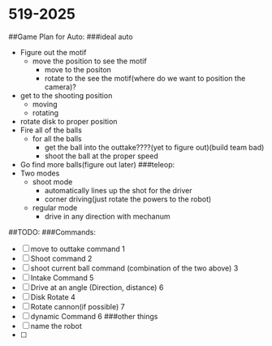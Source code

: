 # 519-2025

##Game Plan for Auto:
###ideal auto
- Figure out the motif
  - move the position to see the motif
    - move to the positon
    - rotate to the see the motif(where do we want to position the camera)?
- get to the shooting position
  - moving
  - rotating 
- rotate disk to proper position
- Fire all of the balls
  - for all the balls 
    - get the ball into the outtake????(yet to figure out)(build team bad)
    - shoot the ball at the proper speed
- Go find more balls(figure out later)
###teleop:
- Two modes
  - shoot mode
    - automatically lines up the shot for the driver
    - corner driving(just rotate the powers to the robot)
  - regular mode
    - drive in any direction with mechanum
  
##TODO:
###Commands:
- [ ] move to outtake command 1 
- [ ] Shoot command 2
- [ ] shoot current ball command (combination of the two above) 3
- [ ] Intake Command 5
- [ ] Drive at an angle (Direction, distance) 6
- [ ] Disk Rotate 4
- [ ] Rotate cannon(if possible) 7
- [ ] dynamic Command 6
###other things
- [ ] name the robot
- [ ] 
